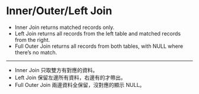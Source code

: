# Inner/Outer/Left Join

- Inner Join returns matched records only.
- Left Join returns all records from the left table and matched records from the right.
- Full Outer Join returns all records from both tables, with NULL where there’s no match.

---

- Inner Join 只取雙方有對應的資料。
- Left Join 保留左邊所有資料，右邊有的才帶出。
- Full Outer Join 兩邊資料全保留，沒對應的顯示 NULL。